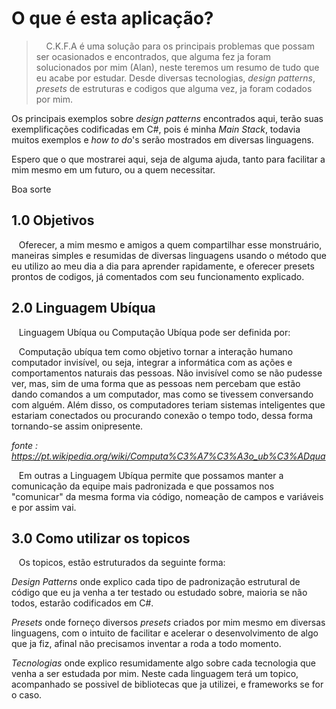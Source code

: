# O que é esta aplicação?

> &nbsp;&nbsp;&nbsp; C.K.F.A é uma solução para os principais problemas que possam ser ocasionados e encontrados, que alguma fez ja foram solucionados por mim (Alan), neste teremos um resumo de tudo que eu acabe por estudar. Desde diversas tecnologias, _design patterns_, _presets_ de estruturas e codigos que alguma vez, ja foram codados por mim.

Os principais exemplos sobre _*design patterns*_ encontrados aqui, terão suas exemplificações codificadas em C#, pois é minha _*Main Stack*_, todavia muitos exemplos e _how to do_'s serão mostrados em diversas linguagens.

Espero que o que mostrarei aqui, seja de alguma ajuda, tanto para facilitar a mim mesmo em um futuro, ou a quem necessitar.

Boa sorte


## 1.0 Objetivos

&nbsp;&nbsp;&nbsp;Oferecer, a mim mesmo e amigos a quem compartilhar esse monstruário, maneiras simples e resumidas de diversas linguagens usando o método que eu utilizo ao meu dia a dia para aprender rapidamente, e oferecer presets prontos de codigos, já comentados com seu funcionamento explicado.

## 2.0 Linguagem Ubíqua

&nbsp;&nbsp;&nbsp;Linguagem Ubíqua ou Computação Ubíqua pode ser definida por:

&nbsp;&nbsp;&nbsp;Computação ubíqua tem como objetivo tornar a interação humano computador invisível, ou seja, integrar a informática com as ações e comportamentos naturais das pessoas. Não invisível como se não pudesse ver, mas, sim de uma forma que as pessoas nem percebam que estão dando comandos a um computador, mas como se tivessem conversando com alguém. Além disso, os computadores teriam sistemas inteligentes que estariam conectados ou procurando conexão o tempo todo, dessa forma tornando-se assim onipresente.

*fonte : https://pt.wikipedia.org/wiki/Computa%C3%A7%C3%A3o_ub%C3%ADqua*

&nbsp;&nbsp;&nbsp;Em outras a Linguagem Ubíqua permite que possamos manter a comunicação da equipe mais padronizada e que possamos nos "comunicar" da mesma forma via código, nomeação de campos e variáveis e por assim vai.


## 3.0 Como utilizar os topicos

&nbsp;&nbsp;&nbsp;Os topicos, estão estruturados da seguinte forma:

_Design Patterns_ onde explico cada tipo de padronização estrutural de código que eu ja venha a ter testado ou estudado sobre, maioria se não todos, estarão codificados em C#.

_Presets_ onde forneço diversos _presets_ criados por mim mesmo em diversas linguagens, com o intuito de facilitar e acelerar o desenvolvimento de algo que ja fiz, afinal não precisamos inventar a roda a todo momento.

_Tecnologias_ onde explico resumidamente algo sobre cada tecnologia que venha a ser estudada por mim. Neste cada linguagem terá um topico, acompanhado se possivel de bibliotecas que ja utilizei, e frameworks se for o caso.